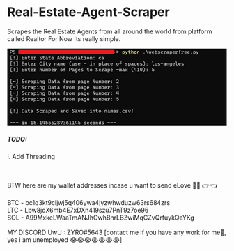 # Real-Estate-Agent-Scraper
Scrapes the Real Estate Agents from all around the world from platform called Realtor
For Now Its really simple. 

<img align="centre" alt="ss" width="800px" src="https://github.com/Jeevan-Gharate/Real-Estate-Agent-Scraper/blob/428f245716978a44a2027ce389dd4256d906234a/webscraper2.jpg" />


<h5>TODO:</h5>
i.  Add Threading 
<br> 
<br>
<br>

BTW here are my wallet addresses incase u want to send eLove 🥺💖 👉👈 <br>
<br>
BTC - bc1q3kt9cljwj5q406ywa4jyzwhwduzw63rs684zrs <br>
LTC - Lbw8jdX6mb4E7xDXn419szu7PnT9z7oe96 <br>
SOL - A99MxkeLWaaTmANJhGwhBnrLBZwiMqCZvQrfuykQaYKg <br>
<br>
MY DISCORD UwU : ZYRO#5643 [contact me if you have any work for me🤑, yes i am unemployed 😭😭😭😭😭😭😭]
